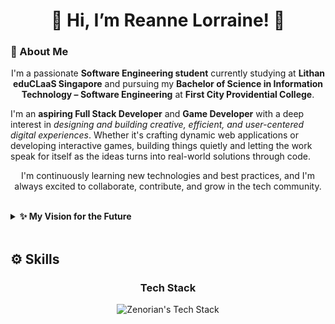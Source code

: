 <!-- README.md GitHub Profile -->
<h1 align="center">
  <b>👋 Hi, I’m Reanne Lorraine! 👋</b>
</h1>

<section id="about-me">
<summary>
    <h3>🚀 About Me</h3>
</summary>

<p align="center">
  I'm a passionate <strong>Software Engineering student</strong> currently studying at <strong>Lithan eduCLaaS Singapore</strong> and pursuing my <strong>Bachelor of Science in Information Technology – Software Engineering</strong> at <strong>First City Providential College</strong>.
</p>

<p>
I'm an <strong>aspiring Full Stack Developer</strong> and <strong>Game Developer</strong> with a deep interest in <em>designing and building creative, efficient, and user-centered digital experiences</em>. Whether it's crafting dynamic web applications or developing interactive games, building things quietly and letting the work speak for itself as the ideas turns into real-world solutions through code.
</p>

<p align="center">
  I'm continuously learning new technologies and best practices, and I'm always excited to collaborate, contribute, and grow in the tech community.
</p>

<br>

<details>
  <summary>
    <strong>✨ My Vision for the Future</strong>
  </summary>

<br> 

  <p align="center">
    My vision is to become a versatile and impactful Full Stack Developer and Game Developer, creating meaningful digital solutions and immersive experiences. I aim to build applications and games that not only solve real-world problems but also inspire and engage users. With a commitment to turning fiction into reality through continuous learning and innovation, I strive to grow alongside evolving technologies and contribute positively to the tech community.
  </p>
</details>

<br>

<h2>⚙️ Skills</h2>
<h3 align="center">Tech Stack</h3>
<p align="center">
  <img src="https://skillicons.dev/icons?i=html,css,js,python,java,react,mysql,tailwind,bootstrap" alt="Zenorian's Tech Stack" />
</p>

</section>
